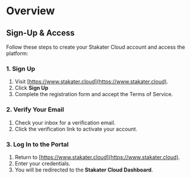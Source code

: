 # Overview

## Sign-Up & Access

Follow these steps to create your Stakater Cloud account and access the platform:

### 1. Sign Up
1. Visit [https://www.stakater.cloud](https://www.stakater.cloud).
2. Click **Sign Up**
3. Complete the registration form and accept the Terms of Service.

### 2. Verify Your Email
1. Check your inbox for a verification email.
2. Click the verification link to activate your account.

### 3. Log In to the Portal
1. Return to [https://www.stakater.cloud](https://www.stakater.cloud).
2. Enter your credentials.
3. You will be redirected to the **Stakater Cloud Dashboard**.
